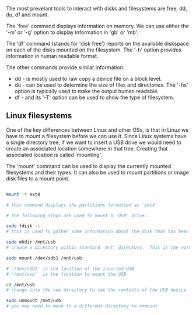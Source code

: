 The most prevelant tools to interact with disks and filesystems are free, dd, du, df and mount.

The 'free' command displays information on memory.  We can use either the '-m' or '-g' option to display information in 'gb' or 'mb'.

The 'df' command (stands for 'disk free') reports on the available diskspace on each of the disks mounted on the filesystem.  The '-h' option provides information in human readable format.  

The other commands provide similar information:

* dd - is mostly used to raw copy a device file on a block level.
* du - can be used to determine the size of files and directories.  The '-hs' option is typically used to make the output human readable.
* df - and its '-T' option can be used to show the type of filesystem.

## Linux filesystems
One of the key differences between Linux and other OSs, is that in Linux we have to mount a filesystem before we can use it.  Since Linux systems have a single directory tree, if we want to insert a USB drive we would need to create an associated location somewhere in that tree.  Creating that associated location is called 'mounting'.

The 'mount' command can be used to display the currently mounted filesystems and their types.  It can also be used to mount partitions or image disk files to a mount point.

~~~ bash

mount -t ext4

# this command displays the partitions formatted as 'ext4'

# the following steps are used to mount a 'USB' drive.

sudo fdisk -l
# this is used to gather some information about the disk that has been inserted.

sudo mkdir /mnt/usb
# create a directory within standard 'mnt' directory.  This is the normal place to mount filesystems

sudo mount /dev/sdb1 /mnt/usb

# '/dev/sdb1' is the location of the inserted USB
# '/mnt/usb'  is the location to mount the USB

cd /mnt/usb
# change into the new directory to see the contents of the USB device

sudo unmount /mnt/usb
# you may need to move to a different directory to unmount














~~~

